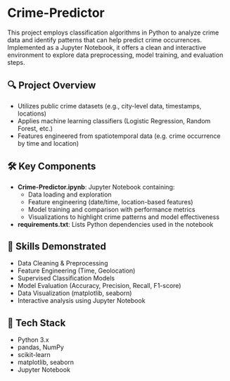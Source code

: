 # Crime-Predictor

This project employs classification algorithms in Python to analyze crime data and identify patterns that can help predict crime occurrences. Implemented as a Jupyter Notebook, it offers a clean and interactive environment to explore data preprocessing, model training, and evaluation steps.

## 🔍 Project Overview

- Utilizes public crime datasets (e.g., city-level data, timestamps, locations)
- Applies machine learning classifiers (Logistic Regression, Random Forest, etc.)
- Features engineered from spatiotemporal data (e.g. crime occurrence by time and location)

## 🛠 Key Components

- **Crime-Predictor.ipynb**: Jupyter Notebook containing:
  - Data loading and exploration
  - Feature engineering (date/time, location-based features)
  - Model training and comparison with performance metrics
  - Visualizations to highlight crime patterns and model effectiveness
- **requirements.txt**: Lists Python dependencies used in the notebook

## 🎯 Skills Demonstrated

- Data Cleaning & Preprocessing
- Feature Engineering (Time, Geolocation)
- Supervised Classification Models
- Model Evaluation (Accuracy, Precision, Recall, F1-score)
- Data Visualization (matplotlib, seaborn)
- Interactive analysis using Jupyter Notebook

## 🧰 Tech Stack

- Python 3.x  
- pandas, NumPy  
- scikit-learn  
- matplotlib, seaborn  
- Jupyter Notebook
